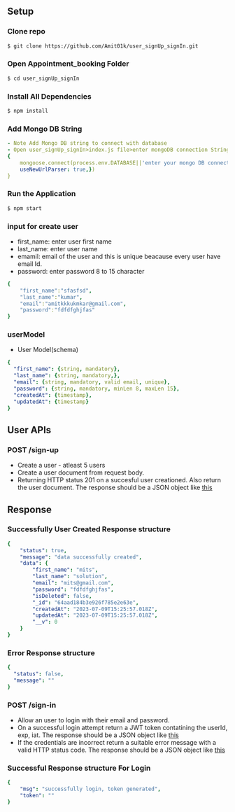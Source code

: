 
## Setup

### Clone repo
```sh
$ git clone https://github.com/Amit01k/user_signUp_signIn.git
```

### Open Appointment_booking Folder
```sh
$ cd user_signUp_signIn
```
### Install All Dependencies
```sh
$ npm install
```

### Add Mongo DB String 
```yaml
- Note Add Mongo DB string to connect with database
- Open user_signUp_signIn>index.js file>enter mongoDB connection String
{
    mongoose.connect(process.env.DATABASE||'enter your mongo DB connection string', {
    useNewUrlParser: true,})
}
```
### Run the Application
```sh
$ npm start
```
### input for create user
- first_name: enter user first name
- last_name: enter user name
- emamil: email of the user and this is unique beacause every user have email Id.
- password: enter password 8 to 15 character
```yaml
{
    "first_name":"sfasfsd",
    "last_name":"kumar",
    "email":"amitkkkukmkar@gmail.com",
    "password":"fdfdfghjfas"
}
```


### userModel
- User Model(schema)
```yaml
{ 
  "first_name": {string, mandatory},
  "last_name": {string, mandatory,},
  "email": {string, mandatory, valid email, unique}, 
  "password": {string, mandatory, minLen 8, maxLen 15},
  "createdAt": {timestamp},
  "updatedAt": {timestamp}
}
```
## User APIs 

### POST /sign-up
- Create a user - atleast 5 users
- Create a user document from request body.
- Returning HTTP status 201 on a succesful user creationed. Also return the user document. The response should be a JSON object like [this](#successfully-user-created-response-structure)

## Response

### Successfully User Created Response structure
```yaml
{
    "status": true,
    "message": "data successfully created",
    "data": {
        "first_name": "mits",
        "last_name": "solution",
        "email": "mits@gmail.com",
        "password": "fdfdfghjfas",
        "isDeleted": false,
        "_id": "64aad184b3e926f785e2e63e",
        "createdAt": "2023-07-09T15:25:57.018Z",
        "updatedAt": "2023-07-09T15:25:57.018Z",
        "__v": 0
    }
}
```
### Error Response structure
```yaml
{
  "status": false,
  "message": ""
}
```

### POST /sign-in
- Allow an user to login with their email and password.
- On a successful login attempt return a JWT token contatining the userId, exp, iat. The response should be a JSON object like [this](#successful-response-structure-for-login)
- If the credentials are incorrect return a suitable error message with a valid HTTP status code. The response should be a JSON object like [this](#error-response-structure)

### Successful Response structure For Login
```yaml
{
    "msg": "successfully login, token generated",
    "token": ""
}
```